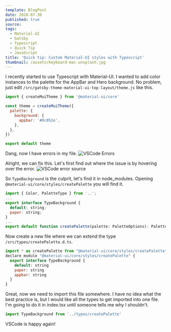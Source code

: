 ```yaml
---
template: BlogPost
date: 2020-07-30
published: true
source:
tags:
  - Material-UI
  - Gatsby
  - Typescript
  - Quick Tip
  - JavaScript
title: 'Quick tip: Custom Material-UI styles with Typescript'
thumbnail: /assets/keyboard-mac-unsplash.jpg
---
```


I recently started to use Typescript with Material-UI. I wanted to add color instances to the palette for the AppBar and Hero background. No problem, just edit `/src/gatsby-theme-material-ui-top-layout/theme.js` like this.

```javascript
import { createMuiTheme } from '@material-ui/core'

const theme = createMuiTheme({
  palette: {
    background: {
      appbar: '#0c052e',
    },
  },
})

export default theme
```

Dang, now I have errors in my file.
![VSCode Errors](/assets/quicktip-materialui-typescript/error.png)

Alright, we can fix this. Let's first find out where the issue is by hovering over the error.
![VSCode error source](/assets/quicktip-materialui-typescript/error-detail.png)

So `TypeBackground` is the culprit, let's find it in node_modules. Opening `@material-ui/core/styles/createPalette` you will find it.

```javascript
import { Color, PaletteType } from '..';
...
export interface TypeBackground {
  default: string;
  paper: string;
}
...
export default function createPalette(palette: PaletteOptions): Palette;
```

Now create a new file where we can extend the type `/src/types/createPalette.d.ts`.

```javascript
import * as createPalette from "@material-ui/core/styles/createPalette"
declare module "@material-ui/core/styles/createPalette" {
  export interface TypeBackground {
    default: string
    paper: string
    appbar: string
  }
}
```

Great, now we need to import this file somewhere. I have no idea what the best practice is, but I would like all the types to get imported into one file. I'm going to do it in index.tsx until someone tells me why I shouldn't.

```javascript
import TypeBackground from '../types/createPalette'
```

VSCode is happy again!

